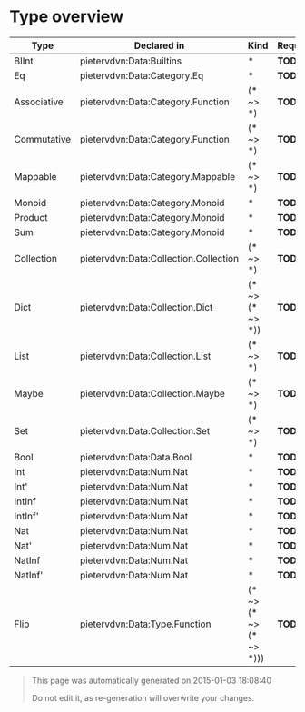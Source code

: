# Type overview

Type | Declared in | Kind | Requirements | Docstring
---- | ----------- | ---- | ------------ | ---------
BIInt | pietervdvn:Data:Builtins | * | **TODO**  | **TODO** 
Eq | pietervdvn:Data:Category.Eq | * | **TODO**  | **TODO** 
Associative | pietervdvn:Data:Category.Function | (* ~> *) | **TODO**  | **TODO** 
Commutative | pietervdvn:Data:Category.Function | (* ~> *) | **TODO**  | **TODO** 
Mappable | pietervdvn:Data:Category.Mappable | (* ~> *) | **TODO**  | **TODO** 
Monoid | pietervdvn:Data:Category.Monoid | * | **TODO**  | **TODO** 
Product | pietervdvn:Data:Category.Monoid | * | **TODO**  | **TODO** 
Sum | pietervdvn:Data:Category.Monoid | * | **TODO**  | **TODO** 
Collection | pietervdvn:Data:Collection.Collection | (* ~> *) | **TODO**  | **TODO** 
Dict | pietervdvn:Data:Collection.Dict | (* ~> (* ~> *)) | **TODO**  | **TODO** 
List | pietervdvn:Data:Collection.List | (* ~> *) | **TODO**  | **TODO** 
Maybe | pietervdvn:Data:Collection.Maybe | (* ~> *) | **TODO**  | **TODO** 
Set | pietervdvn:Data:Collection.Set | (* ~> *) | **TODO**  | **TODO** 
Bool | pietervdvn:Data:Data.Bool | * | **TODO**  | **TODO** 
Int | pietervdvn:Data:Num.Nat | * | **TODO**  | **TODO** 
Int' | pietervdvn:Data:Num.Nat | * | **TODO**  | **TODO** 
IntInf | pietervdvn:Data:Num.Nat | * | **TODO**  | **TODO** 
IntInf' | pietervdvn:Data:Num.Nat | * | **TODO**  | **TODO** 
Nat | pietervdvn:Data:Num.Nat | * | **TODO**  | **TODO** 
Nat' | pietervdvn:Data:Num.Nat | * | **TODO**  | **TODO** 
NatInf | pietervdvn:Data:Num.Nat | * | **TODO**  | **TODO** 
NatInf' | pietervdvn:Data:Num.Nat | * | **TODO**  | **TODO** 
Flip | pietervdvn:Data:Type.Function | (* ~> (* ~> (* ~> *))) | **TODO**  | **TODO** 



> This page was automatically generated on 2015-01-03 18:08:40
> 
> 
> Do not edit it, as re-generation will overwrite your changes.